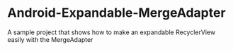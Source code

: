 # Android-Expandable-MergeAdapter
A sample project that shows how to make an expandable RecyclerView easily with the MergeAdapter
